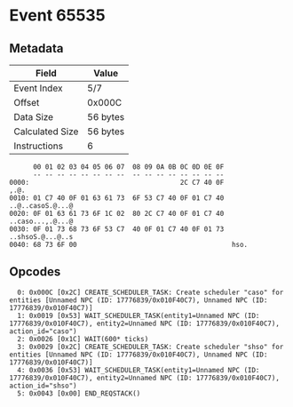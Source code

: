 # Event 65535

## Metadata

| Field           | Value    |
|-----------------|----------|
| Event Index     | 5/7      |
| Offset          | 0x000C   |
| Data Size       | 56 bytes |
| Calculated Size | 56 bytes |
| Instructions    | 6        |

```
      00 01 02 03 04 05 06 07  08 09 0A 0B 0C 0D 0E 0F
      -- -- -- -- -- -- -- --  -- -- -- -- -- -- -- --
0000:                                      2C C7 40 0F              ,.@.
0010: 01 C7 40 0F 01 63 61 73  6F 53 C7 40 0F 01 C7 40  ..@..casoS.@...@
0020: 0F 01 63 61 73 6F 1C 02  80 2C C7 40 0F 01 C7 40  ..caso...,.@...@
0030: 0F 01 73 68 73 6F 53 C7  40 0F 01 C7 40 0F 01 73  ..shsoS.@...@..s
0040: 68 73 6F 00                                       hso.            
```

## Opcodes

```
  0: 0x000C [0x2C] CREATE_SCHEDULER_TASK: Create scheduler "caso" for entities [Unnamed NPC (ID: 17776839/0x010F40C7), Unnamed NPC (ID: 17776839/0x010F40C7)]
  1: 0x0019 [0x53] WAIT_SCHEDULER_TASK(entity1=Unnamed NPC (ID: 17776839/0x010F40C7), entity2=Unnamed NPC (ID: 17776839/0x010F40C7), action_id="caso")
  2: 0x0026 [0x1C] WAIT(600* ticks)
  3: 0x0029 [0x2C] CREATE_SCHEDULER_TASK: Create scheduler "shso" for entities [Unnamed NPC (ID: 17776839/0x010F40C7), Unnamed NPC (ID: 17776839/0x010F40C7)]
  4: 0x0036 [0x53] WAIT_SCHEDULER_TASK(entity1=Unnamed NPC (ID: 17776839/0x010F40C7), entity2=Unnamed NPC (ID: 17776839/0x010F40C7), action_id="shso")
  5: 0x0043 [0x00] END_REQSTACK()
```

